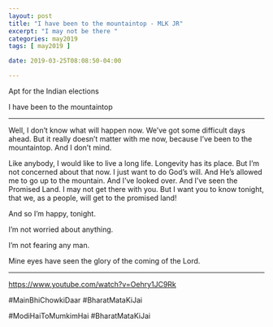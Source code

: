```yaml
---
layout: post
title: "I have been to the mountaintop - MLK JR"
excerpt: "I may not be there "
categories: may2019
tags: [ may2019 ]

date: 2019-03-25T08:08:50-04:00

---
```


Apt for the Indian elections

I have been to the mountaintop

----
Well, I don’t know what will happen now. We’ve got some difficult days ahead. But it really doesn’t matter with me now, because I’ve been to the mountaintop. And I don’t mind.

Like anybody, I would like to live a long life. Longevity has its place. But I’m not concerned about that now. I just want to do God’s will. And He’s allowed me to go up to the mountain. And I’ve looked over. And I’ve seen the Promised Land. I may not get there with you. But I want you to know tonight, that we, as a people, will get to the promised land!

And so I’m happy, tonight.

I’m not worried about anything.

I’m not fearing any man.

Mine eyes have seen the glory of the coming of the Lord.

---

https://www.youtube.com/watch?v=Oehry1JC9Rk

#MainBhiChowkiDaar
#BharatMataKiJai

#ModiHaiToMumkimHai
#BharatMataKiJai

